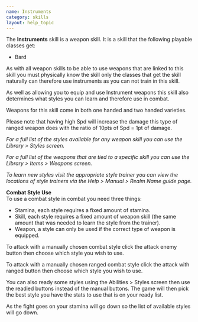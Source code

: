 ```yaml
---
name: Instruments
category: skills
layout: help_topic
---
```

The **Instruments** skill is a weapon skill. It is a skill that the following playable classes get:

*   Bard

As with all weapon skills to be able to use weapons that are linked to this skill you must physically know the skill only the classes that get the skill naturally can therefore use instruments as you can not train in this skill.

As well as allowing you to equip and use Instrument weapons this skill also determines what styles you can learn and therefore use in combat.

Weapons for this skill come in both one handed and two handed varieties.

Please note that having high Spd will increase the damage this type of ranged weapon does with the ratio of 10pts of Spd = 1pt of damage.

_For a full list of the styles available for any weapon skill you can use the Library > Styles screen._

_For a full list of the weapons that are tied to a specific skill you can use the Library > Items > Weapons screen._

_To learn new styles visit the appropriate style trainer you can view the locations of style trainers via the Help > Manual > Realm Name guide page._

**Combat Style Use**  
To use a combat style in combat you need three things:

*   Stamina, each style requires a fixed amount of stamina.
*   Skill, each style requires a fixed amount of weapon skill (the same amount that was needed to learn the style from the trainer).
*   Weapon, a style can only be used if the correct type of weapon is equipped.

To attack with a manually chosen combat style click the attack enemy button then choose which style you wish to use.

To attack with a manually chosen ranged combat style click the attack with ranged button then choose which style you wish to use.

You can also ready some styles using the Abilities > Styles screen then use the readied buttons instead of the manual buttons. The game will then pick the best style you have the stats to use that is on your ready list.

As the fight goes on your stamina will go down so the list of available styles will go down.